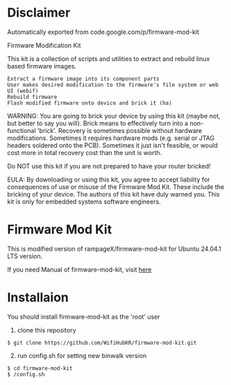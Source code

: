 # Disclaimer #
Automatically exported from code.google.com/p/firmware-mod-kit

Firmware Modification Kit

This kit is a collection of scripts and utilities to extract and rebuild linux based firmware images.

    Extract a firmware image into its component parts
    User makes desired modification to the firmware's file system or web UI (webif)
    Rebuild firmware
    Flash modified firmware onto device and brick it (ha) 

WARNING: You are going to brick your device by using this kit (maybe not, but better to say you will). Brick means to effectively turn into a non-functional 'brick'. Recovery is sometimes possible without hardware modifications. Sometimes it requires hardware mods (e.g. serial or JTAG headers soldered onto the PCB). Sometimes it just isn't feasible, or would cost more in total recovery cost than the unit is worth.

Do NOT use this kit if you are not prepared to have your router bricked!

EULA: By downloading or using this kit, you agree to accept liability for consequences of use or misuse of the Firmware Mod Kit. These include the bricking of your device. The authors of this kit have duly warned you. This kit is only for embedded systems software engineers.


# Firmware Mod Kit #

This is modified version of rampageX/firmware-mod-kit for Ubuntu 24.04.1 LTS version. 

If you need Manual of firmware-mod-kit, visit [here](https://github.com/rampageX/firmware-mod-kit)

# Installaion #
You should install firmware-mod-kit as the 'root' user

1. clone this repository
   
` $ git clone https://github.com/WifiHubKR/firmware-mod-kit.git `

2. run config.sh for setting new binwalk version
```
$ cd firmware-mod-kit
$ /config.sh
```


